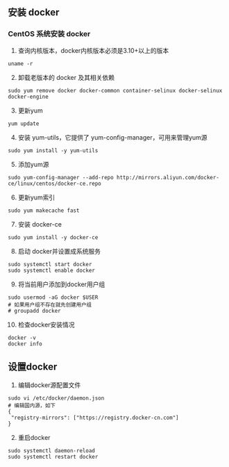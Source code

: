 ## 安装 docker

### CentOS 系统安装 docker
1. 查询内核版本，docker内核版本必须是3.10+以上的版本
```
uname -r
```

2. 卸载老版本的 docker 及其相关依赖
```
sudo yum remove docker docker-common container-selinux docker-selinux docker-engine
```

3. 更新yum
```
yum update
```

4. 安装 yum-utils，它提供了 yum-config-manager，可用来管理yum源
```
sudo yum install -y yum-utils
```

5. 添加yum源
```
sudo yum-config-manager --add-repo http://mirrors.aliyun.com/docker-ce/linux/centos/docker-ce.repo
```

6. 更新yum索引
```
sudo yum makecache fast
```

7. 安装 docker-ce
```
sudo yum install -y docker-ce
```

8. 启动 docker并设置成系统服务
```
sudo systemctl start docker
sudo systemctl enable docker
```

9. 将当前用户添加到docker用户组
```
sudo usermod -aG docker $USER
# 如果用户组不存在就先创建用户组
# groupadd docker
```

10. 检查docker安装情况
```
docker -v
docker info
```

## 设置docker
1. 编辑docker源配置文件
```
sudo vi /etc/docker/daemon.json
# 编辑国内源，如下
{
 "registry-mirrors": ["https://registry.docker-cn.com"]
}
```

2. 重启docker
```
sudo systemctl daemon-reload 
sudo systemctl restart docker
```

